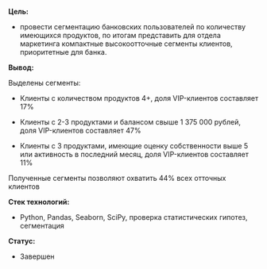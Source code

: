 **Цель:**
- провести сегментацию банковских пользователей по количеству имеющихся продуктов, по итогам представить для отдела маркетинга компактные высокоотточные сегменты клиентов, приоритетные для банка.

**Вывод:**

Выделены сегменты:
- Клиенты с количеством продуктов 4+, доля VIP-клиентов составляет 17%

- Клиенты с 2-3 продуктами и балансом свыше 1 375 000 рублей, доля VIP-клиентов составляет 47%

- Клиенты с 3 продуктами, имеющие оценку собственности выше 5 или активность в последний месяц, доля VIP-клиентов составляет 11%

Полученные сегменты позволяют охватить 44% всех отточных клиентов

**Стек технологий:**
- Python, Pandas, Seaborn, SciPy, проверка статистических гипотез, сегментация

**Статус:**
- Завершен
